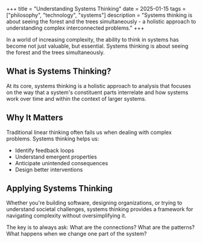 +++
title = "Understanding Systems Thinking"
date = 2025-01-15
tags = ["philosophy", "technology", "systems"]
description = "Systems thinking is about seeing the forest and the trees simultaneously - a holistic approach to understanding complex interconnected problems."
+++

In a world of increasing complexity, the ability to think in systems has become not just valuable, but essential. Systems thinking is about seeing the forest and the trees simultaneously.

## What is Systems Thinking?

At its core, systems thinking is a holistic approach to analysis that focuses on the way that a system's constituent parts interrelate and how systems work over time and within the context of larger systems.

## Why It Matters

Traditional linear thinking often fails us when dealing with complex problems. Systems thinking helps us:

- Identify feedback loops
- Understand emergent properties
- Anticipate unintended consequences
- Design better interventions

## Applying Systems Thinking

Whether you're building software, designing organizations, or trying to understand societal challenges, systems thinking provides a framework for navigating complexity without oversimplifying it.

The key is to always ask: What are the connections? What are the patterns? What happens when we change one part of the system?